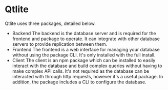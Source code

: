 # Qtlite

Qtlite uses three packages, detailed below.
- Backend
  The backend is the database server and is required for the frontend and package to operate. It can integrate with other database servers to provide replication between them.
- Frontend
  The frontend is a web interface for managing your database without using the package CLI. It's only installed with the full install.
- Client
  The client is an npm package which can be installed to easily interact with the database and build complex queries without having to make complex API calls.
  It's not required as the database can be interacted with through http requests, however it's a useful package. In addition, the package includes a CLI to
  configure the database.
